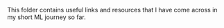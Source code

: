 This folder contains useful links and resources that I have come across in my short ML journey so far.
